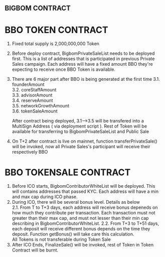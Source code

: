 ## BIGBOM CONTRACT

# BBO TOKEN CONTRACT

1. Fixed total supply is 2,000,000,000 Token
2. Before deploy contract, BigbomPrivateSaleList needs to be deployed first. This is a list of addresses that is participated in previous Private Sales campaign. Each address will have a fixed amount BBO they're expecting to receive once BBO Token is available.
3. There are 6 major part after BBO is being generated at the first time
	3.1. founderAmount  
	3.2. coreStaffAmount  
	3.3. advisorAmount  
	3.4. reserveAmount  
	3.5. networkGrowthAmount  
	3.6. tokenSaleAmount  

	After contract being deployed, 3.1-->3.5 will be transfered into a MultiSign Address ( via deployment script ). Rest of Token will be available for transferring to BigbomPrivateSaleList and Public Sale  

4. On T+2 after contract is live on mainnet, function transferPrivateSale() will be invoked, now all Private Sales's participant will receive their respectively BBO

# BBO TOKENSALE CONTRACT

1. Before ICO starts, BigbomContributorWhiteList will be deployed. This will contains addresses that passed KYC. Each address will have a min and max cap during ICO phase.  
2. During ICO, there will be several bonus level. Details as below  
	2.1. From T to T+3 days, each address will receive bonus depeneds on how much they contribute per transaction. Each transaction must not greater than their max cap, and must not lesser than their min cap describing in  BigbomContributorWhiteList. 
	2.2. From T+3 to T+51 days, each deposit will receive different bonus depends on the time they deposit. Function getBonus() will take care this calculation.  
	All Tokens is not transferable during Token Sale
3. After ICO Ends, FinalizeSale() will be invoked, rest of Token in Token Contract will be burnt. 


